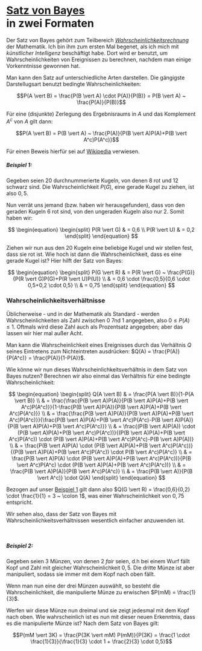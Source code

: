 # [Satz von Bayes](https://de.wikipedia.org/wiki/Satz_von_Bayes)<br>in zwei Formaten

Der Satz von Bayes gehört zum Teilbereich *[Wahrscheinlichkeitsrechnung](./../Wahrscheinlichkeitsrechnung.html)* der Mathematik. Ich bin ihm zum ersten Mal begenet, als ich mich mit *künstlicher Intelligenz* beschäftigt habe. Dort wird er benutzt, um Wahrscheinlichkeiten von Ereignissen zu berechnen, nachdem man einige Vorkenntnisse gewonnen hat.

Man kann den Satz auf unterschiedliche Arten darstellen. Die gängigste Darstellugsart benutzt bedingte Wahrscheinlichkeiten:

$$P(A \vert B) = \frac{P(B \vert A) \cdot P(A)}{P(B)} = P(B \vert A) ~ \frac{P(A)}{P(B)}$$

Für eine (disjunkte) Zerlegung des Ergebnisraums in $A$ und das Komplement $A^c$ von $A$ gilt dann:

$$P(A \vert B) = P(B \vert A) ~ \frac{P(A)}{P(B \vert A)P(A)+P(B \vert A^c)P(A^c)}$$

Für einen Beweis hierfür sei auf [Wikipedia](https://de.wikipedia.org/wiki/Satz_von_Bayes) verwiesen.

##### Beispiel 1:

Gegeben seien 20 durchnummerierte Kugeln, von denen 8 rot und 12 schwarz sind. Die Wahrscheinlichkeit $P(G)$, eine gerade Kugel zu ziehen, ist also $0,5$.

Nun verrät uns jemand (bzw. haben wir herausgefunden), dass von den geraden Kugeln 6 rot sind, von den ungeraden Kugeln also nur 2. Somit haben wir:

$$
\begin{equation}
\begin{split}
P(R \vert G) & = 0,6 \\
P(R \vert U) & = 0,2
\end{split}
\end{equation}
$$

Ziehen wir nun aus den 20 Kugeln eine beliebige Kugel und wir stellen fest, dass sie rot ist. Wie hoch ist dann die Wahrscheinlichkeit, dass es eine gerade Kugel ist? Hier hilft der Satz von Bayes:

$$
\begin{equation}
\begin{split}
P(G \vert R) & = P(R \vert G) ~ \frac{P(G)}{P(R \vert G)P(G)+P(R \vert U)P(U)} \\
& = 0,6 \cdot \frac{0,5}{0,6 \cdot 0,5+0,2 \cdot 0,5} \\
& = 0,75
\end{split}
\end{equation}
$$

### Wahrscheinlichkeitsverhältnisse

Üblicherweise - und in der Mathematik als Standard - werden Wahrscheinlichkeiten als Zahl zwischen 0 7nd 1 angegeben, also $0 \le P(A) \le 1$. Oftmals wird diese Zahl auch als Prozentsatz angegeben; aber das lassen wir hier mal außer Acht.

Man kann die Wahrscheinlichkeit eines Ereignisses durch das Verhältnis $Q$ seines Eintretens zum Nichteintreten ausdrücken: $Q(A) = \frac{P(A)}{P(A^c)} = \frac{P(A)}{1-P(A)}$.

Wie könne wir nun dieses Wahrscheinlichkeitsverhältnis in dem Satz von Bayes nutzen? Berechnen wir also einmal das Verhältnis für eine bedingte Wahrscheinlichkeit:

$$
\begin{equation}
\begin{split}
Q(A \vert B) & = \frac{P(A \vert B)}{1-P(A \vert B)} \\
& = \frac{\frac{P(B \vert A)P(A)}{P(B \vert A)P(A)+P(B \vert A^c)P(A^c)}}{1-\frac{P(B \vert A)P(A)}{P(B \vert A)P(A)+P(B \vert A^c)P(A^c)}} \\
& = \frac{\frac{P(B \vert A)P(A)}{P(B \vert A)P(A)+P(B \vert A^c)P(A^c)}}{\frac{P(B \vert A)P(A)+P(B \vert A^c)P(A^c)-P(B \vert A)P(A)}{P(B \vert A)P(A)+P(B \vert A^c)P(A^c)}} \\
& = \frac{(P(B \vert A)P(A)) \cdot (P(B \vert A)P(A)+P(B \vert A^c)P(A^c))}{(P(B \vert A)P(A)+P(B \vert A^c)P(A^c)) \cdot (P(B \vert A)P(A)+P(B \vert A^c)P(A^c)-P(B \vert A)P(A))} \\
& = \frac{P(B \vert A)P(A) \cdot (P(B \vert A)P(A)+P(B \vert A^c)P(A^c))}{(P(B \vert A)P(A)+P(B \vert A^c)P(A^c)) \cdot P(B \vert A^c)P(A^c)} \\
& = \frac{P(B \vert A)P(A) \cdot (P(B \vert A)P(A)+P(B \vert A^c)P(A^c))}{P(B \vert A^c)P(A^c) \cdot (P(B \vert A)P(A)+P(B \vert A^c)P(A^c))} \\
& = \frac{P(B \vert A)P(A)}{P(B \vert A^c)P(A^c)} \\
& = \frac{P(B \vert A)}{P(B \vert A^c)} \cdot Q(A)
\end{split}
\end{equation}
$$

Bezogen auf unser [Beispiel 1](#beispiel-1) gilt dann also $Q(G \vert R) = \frac{0,6}{0,2} \cdot \frac{1}{1} = 3 ~ \colon 1$, was einer Wahrscheinlichkeit von $0,75$ entspricht.

Wir sehen also, dass der Satz von Bayes mit Wahrscheinlichkeitsverhältnissen wesentlich einfacher anzuwenden ist.

&nbsp;

##### Beispiel 2:

Gegeben seien 3 Münzen, von denen 2 *fair* seien, d.h bei einem Wurf fällt Kopf und Zahl mit gleicher Wahrscheinlichkeit $0,5$. Die dritte Münze ist aber manipuliert, sodass sie immer mit dem Kopf nach oben fällt.

Wenn man nun eine der drei Münzen auswählt, so besteht die Wahrscheinlichkeit, die manipulierte Münze zu erwischen $P(mM) = \frac{1}{3}$.

Werfen wir diese Münze nun dreimal und sie zeigt jedesmal mit dem Kopf nach oben. Wie wahrscheinlich ist es nun mit dieser neuen Erkenntnis, dass es die manipulierte Münze ist? Nach dem Satz von Bayes gilt:

$$P(mM \vert 3K) = \frac{P(3K \vert mM) P(mM)}{P(3K} = \frac{1 \cdot \frac{1}{3}}{\frac{1}{3} \cdot 1 + \frac{2}{3} \cdot 0,5}$$




